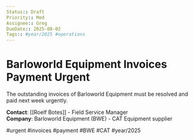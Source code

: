 ```yaml
---
Status:: Draft
Priority:: Med
Assignee:: Greg
DueDate:: 2025-08-02
Tags:: #year/2025 #operations
---
```


# Barloworld Equipment Invoices Payment Urgent

The outstanding invoices of Barloworld Equipment must be resolved and paid next week urgently.

**Contact**: [[Roelf Botes]] - Field Service Manager  
**Company**: Barloworld Equipment (BWE) - CAT Equipment supplier

#urgent #invoices #payment #BWE #CAT #year/2025